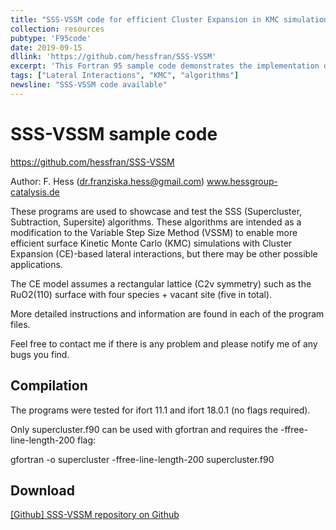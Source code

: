 ```yaml
---
title: "SSS-VSSM code for efficient Cluster Expansion in KMC simulations"
collection: resources
pubtype: 'F95code'
date: 2019-09-15
dllink: 'https://github.com/hessfran/SSS-VSSM'
excerpt: 'This Fortran 95 sample code demonstrates the implementation of the SSS-VSSM algorithm using a sample Cluster Expansion.'
tags: ["Lateral Interactions", "KMC", "algorithms"]
newsline: "SSS-VSSM code available"
---
```


# SSS-VSSM sample code

https://github.com/hessfran/SSS-VSSM

Author: F. Hess (dr.franziska.hess@gmail.com) www.hessgroup-catalysis.de


These programs are used to showcase and test the SSS (Supercluster, Subtraction, Supersite) algorithms. These algorithms are intended as a modification to the Variable Step Size Method (VSSM) to enable more efficient surface Kinetic Monte Carlo (KMC) simulations with Cluster Expansion (CE)-based lateral interactions, but there may be other possible applications.

The CE model assumes a rectangular lattice (C2v symmetry) such as the RuO2(110) surface with four species + vacant site (five in total).

More detailed instructions and information are found in each of the program files.



Feel free to contact me if there is any problem and please notify me of any bugs you find.


Compilation
-----------

The programs were tested for ifort 11.1 and ifort 18.0.1  (no flags required).

Only supercluster.f90 can be used with gfortran and requires the -ffree-line-length-200 flag:

gfortran -o supercluster -ffree-line-length-200 supercluster.f90


Download
--------

[[Github] SSS-VSSM repository on Github](https://github.com/hessfran/SSS-VSSM)
